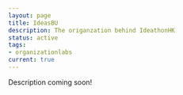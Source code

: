 ```yaml
---
layout: page
title: IdeasBU
description: The origanzation behind IdeathonHK
status: active
tags:
- organizationlabs
current: true
---
```


Description coming soon!